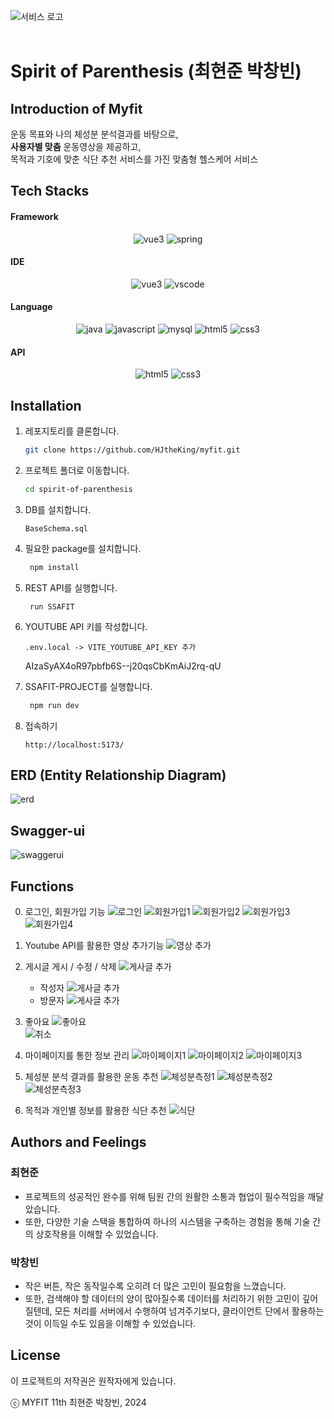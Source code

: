 ![서비스 로고](results/logo_dark.png)  
<br/>

# Spirit of Parenthesis (**최현준** **박창빈**)

## Introduction of Myfit

운동 목표와 나의 체성분 분석결과를 바탕으로,  
**사용자별 맞춤** 운동영상을 제공하고,  
목적과 기호에 맞춘 식단 추천 서비스를 가진 맞춤형 헬스케어 서비스

## Tech Stacks
<div style="text-align:center;">

<h4 style="text-align:left;">Framework</h4>  

![vue3](https://img.shields.io/badge/vue-4FC08D.svg?&style=for-the-badge&logo=vue.js&logoColor=white)
![spring](https://img.shields.io/badge/spring-6DB33F.svg?&style=for-the-badge&logo=spring&logoColor=white)

<h4 style="text-align:left;">IDE</h4>  

![vue3](https://img.shields.io/badge/eclipse-2C2255.svg?&style=for-the-badge&logo=eclipse&logoColor=white)
![vscode](https://img.shields.io/badge/vs_code-007ACC.svg?&style=for-the-badge&logo=visualstudiocode&logoColor=white)

<h4 style="text-align:left;">Language</h4>

![java](https://img.shields.io/badge/java-E34F26.svg?&style=for-the-badge&logo=java&logoColor=white)
![javascript](https://img.shields.io/badge/javascript-F7DF1E.svg?&style=for-the-badge&logo=javascript&logoColor=white)
![mysql](https://img.shields.io/badge/mysql-4479A1.svg?&style=for-the-badge&logo=mysql&logoColor=white)
![html5](https://img.shields.io/badge/html5-E34F26.svg?&style=for-the-badge&logo=html5&logoColor=white)
![css3](https://img.shields.io/badge/css3-1572B6.svg?&style=for-the-badge&logo=css3&logoColor=white)

<h4 style="text-align:left;">API</h4>

![html5](https://img.shields.io/badge/naver_clova-03C75A.svg?&style=for-the-badge&logo=naver&logoColor=white)
![css3](https://img.shields.io/badge/youtube_api-FF0000.svg?&style=for-the-badge&logo=youtube&logoColor=white)

</div>

## Installation

1. 레포지토리를 클론합니다.
   ```bash
   git clone https://github.com/HJtheKing/myfit.git
   ```

2. 프로젝트 폴더로 이동합니다.
   ```bash
   cd spirit-of-parenthesis
   ```

3. DB를 설치합니다.
   ```
   BaseSchema.sql
   ```

4. 필요한 package를 설치합니다.
   ```bash
    npm install
   ```

5. REST API를 실행합니다.
   ```
    run SSAFIT
   ```

6. YOUTUBE API 키를 작성합니다.
    ```
    .env.local -> VITE_YOUTUBE_API_KEY 추가
    ```
    AIzaSyAX4oR97pbfb6S--j20qsCbKmAiJ2rq-qU

7. SSAFIT-PROJECT를 실행합니다.
   ```bash
    npm run dev
   ```

7. 접속하기
    ```URL
    http://localhost:5173/
    ```

## ERD (Entity Relationship Diagram) 
![erd](results/erd.png) 

## Swagger-ui 
![swaggerui](results/swaggerui.png) 

## Functions

0. 로그인, 회원가입 기능
   ![로그인](results/gifs/login_out.gif)
   ![회원가입1](results/gifs/signup_1_check_email.gif)
   ![회원가입2](results/gifs/signup_2_base_infos.gif)
   ![회원가입3](results/gifs/signup_3_auto_hyp.gif)
   ![회원가입4](results/gifs/signup_4_check_pass.gif)

1. Youtube API를 활용한 영상 추가기능
   ![영상 추가](results/gifs/video_add.gif)

2. 게시글 게시 / 수정 / 삭제
   ![게사글 추가](results/gifs/post_write_edit.gif)
   - 작성자
   ![게사글 추가](results/gifs/writer.gif)
   - 방문자
   ![게사글 추가](results/gifs/non_writer.gif)

3. 좋아요
   ![좋아요](results/gifs/like.gif)  
   ![취소](results/gifs/unlike.gif)  

4. 마이페이지를 통한 정보 관리
   ![마이페이지1](results/gifs/mypage_profile.gif)
   ![마이페이지2](results/gifs/activity.gif)
   ![마이페이지3](results/gifs/helpdesk.gif)

5. 체성분 분석 결과를 활용한 운동 추천
   ![체성분측정1](results/gifs/inbody_ocr.gif)
   ![체성분측정2](results/gifs/inbody_edit.gif)
   ![체성분측정3](results/gifs/inbody_delete_recommand.gif)

6. 목적과 개인별 정보를 활용한 식단 추천
   ![식단](results/gifs/diet.gif)

## Authors and Feelings

### 최현준
   - 프로젝트의 성공적인 완수를 위해 팀원 간의 원활한 소통과 협업이 필수적임을 깨달았습니다.
   - 또한, 다양한 기술 스택을 통합하여 하나의 시스템을 구축하는 경험을 통해 기술 간의 상호작용을 이해할 수 있었습니다.
   

### 박창빈
   - 작은 버튼, 작은 동작일수록 오히려 더 많은 고민이 필요함을 느꼈습니다.
   - 또한, 검색해야 할 데이터의 양이 많아질수록 데이터를 처리하기 위한 고민이 깊어질텐데, 모든 처리를 서버에서 수행하여 넘겨주기보다, 클라이언트 단에서 활용하는 것이 이득일 수도 있음을 이해할 수 있었습니다.
   

## License
이 프로젝트의 저작권은 원작자에게 있습니다.

ⓒ MYFIT 11th 최현준 박창빈, 2024
